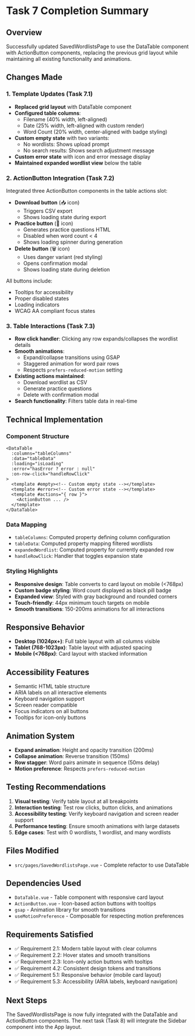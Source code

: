 # Task 7 Completion Summary

## Overview
Successfully updated SavedWordlistsPage to use the DataTable component with ActionButton components, replacing the previous grid layout while maintaining all existing functionality and animations.

## Changes Made

### 1. Template Updates (Task 7.1)
- **Replaced grid layout** with DataTable component
- **Configured table columns**:
  - Filename (40% width, left-aligned)
  - Date (25% width, left-aligned with custom render)
  - Word Count (20% width, center-aligned with badge styling)
- **Custom empty state** with two variants:
  - No wordlists: Shows upload prompt
  - No search results: Shows search adjustment message
- **Custom error state** with icon and error message display
- **Maintained expanded wordlist view** below the table

### 2. ActionButton Integration (Task 7.2)
Integrated three ActionButton components in the table actions slot:
- **Download button** (📥 icon)
  - Triggers CSV export
  - Shows loading state during export
- **Practice button** (🎯 icon)
  - Generates practice questions HTML
  - Disabled when word count < 4
  - Shows loading spinner during generation
- **Delete button** (🗑️ icon)
  - Uses danger variant (red styling)
  - Opens confirmation modal
  - Shows loading state during deletion

All buttons include:
- Tooltips for accessibility
- Proper disabled states
- Loading indicators
- WCAG AA compliant focus states

### 3. Table Interactions (Task 7.3)
- **Row click handler**: Clicking any row expands/collapses the wordlist details
- **Smooth animations**: 
  - Expand/collapse transitions using GSAP
  - Staggered animation for word pair rows
  - Respects `prefers-reduced-motion` setting
- **Existing actions maintained**:
  - Download wordlist as CSV
  - Generate practice questions
  - Delete with confirmation modal
- **Search functionality**: Filters table data in real-time

## Technical Implementation

### Component Structure
```vue
<DataTable
  :columns="tableColumns"
  :data="tableData"
  :loading="isLoading"
  :error="hasError ? error : null"
  :on-row-click="handleRowClick"
>
  <template #empty><!-- Custom empty state --></template>
  <template #error><!-- Custom error state --></template>
  <template #actions="{ row }">
    <ActionButton ... />
  </template>
</DataTable>
```

### Data Mapping
- `tableColumns`: Computed property defining column configuration
- `tableData`: Computed property mapping filtered wordlists
- `expandedWordlist`: Computed property for currently expanded row
- `handleRowClick`: Handler that toggles expansion state

### Styling Highlights
- **Responsive design**: Table converts to card layout on mobile (<768px)
- **Custom badge styling**: Word count displayed as black pill badge
- **Expanded view**: Styled with gray background and rounded corners
- **Touch-friendly**: 44px minimum touch targets on mobile
- **Smooth transitions**: 150-200ms animations for all interactions

## Responsive Behavior
- **Desktop (1024px+)**: Full table layout with all columns visible
- **Tablet (768-1023px)**: Table layout with adjusted spacing
- **Mobile (<768px)**: Card layout with stacked information

## Accessibility Features
- Semantic HTML table structure
- ARIA labels on all interactive elements
- Keyboard navigation support
- Screen reader compatible
- Focus indicators on all buttons
- Tooltips for icon-only buttons

## Animation System
- **Expand animation**: Height and opacity transition (200ms)
- **Collapse animation**: Reverse transition (150ms)
- **Row stagger**: Word pairs animate in sequence (50ms delay)
- **Motion preference**: Respects `prefers-reduced-motion`

## Testing Recommendations
1. **Visual testing**: Verify table layout at all breakpoints
2. **Interaction testing**: Test row clicks, button clicks, and animations
3. **Accessibility testing**: Verify keyboard navigation and screen reader support
4. **Performance testing**: Ensure smooth animations with large datasets
5. **Edge cases**: Test with 0 wordlists, 1 wordlist, and many wordlists

## Files Modified
- `src/pages/SavedWordlistsPage.vue` - Complete refactor to use DataTable

## Dependencies Used
- `DataTable.vue` - Table component with responsive card layout
- `ActionButton.vue` - Icon-based action buttons with tooltips
- `gsap` - Animation library for smooth transitions
- `useMotionPreference` - Composable for respecting motion preferences

## Requirements Satisfied
- ✅ Requirement 2.1: Modern table layout with clear columns
- ✅ Requirement 2.2: Hover states and smooth transitions
- ✅ Requirement 2.3: Icon-only action buttons with tooltips
- ✅ Requirement 4.2: Consistent design tokens and transitions
- ✅ Requirement 5.1: Responsive behavior (mobile card layout)
- ✅ Requirement 5.3: Accessibility (ARIA labels, keyboard navigation)

## Next Steps
The SavedWordlistsPage is now fully integrated with the DataTable and ActionButton components. The next task (Task 8) will integrate the Sidebar component into the App layout.
